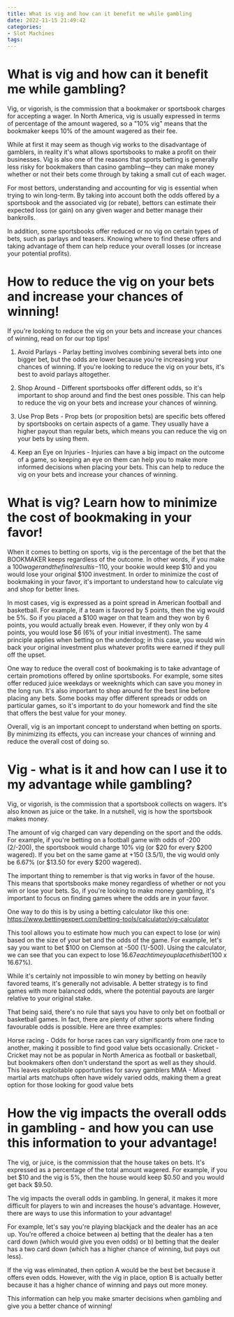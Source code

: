 ```yaml
---
title: What is vig and how can it benefit me while gambling
date: 2022-11-15 21:49:42
categories:
- Slot Machines
tags:
---
```



#  What is vig and how can it benefit me while gambling?

Vig, or vigorish, is the commission that a bookmaker or sportsbook charges for accepting a wager. In North America, vig is usually expressed in terms of percentage of the amount wagered, so a "10% vig" means that the bookmaker keeps 10% of the amount wagered as their fee.

While at first it may seem as though vig works to the disadvantage of gamblers, in reality it's what allows sportsbooks to make a profit on their businesses. Vig is also one of the reasons that sports betting is generally less risky for bookmakers than casino gambling—they can make money whether or not their bets come through by taking a small cut of each wager.

For most bettors, understanding and accounting for vig is essential when trying to win long-term. By taking into account both the odds offered by a sportsbook and the associated vig (or rebate), bettors can estimate their expected loss (or gain) on any given wager and better manage their bankrolls.

In addition, some sportsbooks offer reduced or no vig on certain types of bets, such as parlays and teasers. Knowing where to find these offers and taking advantage of them can help reduce your overall losses (or increase your potential profits).

#  How to reduce the vig on your bets and increase your chances of winning!

If you're looking to reduce the vig on your bets and increase your chances of winning, read on for our top tips!

1. Avoid Parlays - Parlay betting involves combining several bets into one bigger bet, but the odds are lower because you're increasing your chances of winning. If you're looking to reduce the vig on your bets, it's best to avoid parlays altogether.

2. Shop Around - Different sportsbooks offer different odds, so it's important to shop around and find the best ones possible. This can help to reduce the vig on your bets and increase your chances of winning.

3. Use Prop Bets - Prop bets (or proposition bets) are specific bets offered by sportsbooks on certain aspects of a game. They usually have a higher payout than regular bets, which means you can reduce the vig on your bets by using them.

4. Keep an Eye on Injuries - Injuries can have a big impact on the outcome of a game, so keeping an eye on them can help you to make more informed decisions when placing your bets. This can help to reduce the vig on your bets and increase your chances of winning.

#  What is vig? Learn how to minimize the cost of bookmaking in your favor!

When it comes to betting on sports, vig is the percentage of the bet that the BOOKMAKER keeps regardless of the outcome. In other words, if you make a $100 wager and the final result is -$110, your bookie would keep $10 and you would lose your original $100 investment. In order to minimize the cost of bookmaking in your favor, it's important to understand how to calculate vig and shop for better lines.

In most cases, vig is expressed as a point spread in American football and basketball. For example, if a team is favored by 5 points, then the vig would be 5%. So if you placed a $100 wager on that team and they won by 6 points, you would actually break even. However, if they only won by 4 points, you would lose $6 (6% of your initial investment). The same principle applies when betting on the underdog; in this case, you would win back your original investment plus whatever profits were earned if they pull off the upset.

One way to reduce the overall cost of bookmaking is to take advantage of certain promotions offered by online sportsbooks. For example, some sites offer reduced juice weekdays or weeknights which can save you money in the long run. It's also important to shop around for the best line before placing any bets. Some books may offer different spreads or odds on particular games, so it's important to do your homework and find the site that offers the best value for your money.

Overall, vig is an important concept to understand when betting on sports. By minimizing its effects, you can increase your chances of winning and reduce the overall cost of doing so.

#  Vig - what is it and how can I use it to my advantage while gambling?

Vig, or vigorish, is the commission that a sportsbook collects on wagers. It's also known as juice or the take. In a nutshell, vig is how the sportsbook makes money.

The amount of vig charged can vary depending on the sport and the odds. For example, if you're betting on a football game with odds of -200 (2/-200), the sportsbook would charge 10% vig (or $20 for every $200 wagered). If you bet on the same game at +150 (3.5/1), the vig would only be 6.67% (or $13.50 for every $200 wagered).

The important thing to remember is that vig works in favor of the house. This means that sportsbooks make money regardless of whether or not you win or lose your bets. So, if you're looking to make money gambling, it's important to focus on finding games where the odds are in your favor.

One way to do this is by using a betting calculator like this one: https://www.bettingexpert.com/betting-tools/calculator/vig-calculator

This tool allows you to estimate how much you can expect to lose (or win) based on the size of your bet and the odds of the game. For example, let's say you want to bet $100 on Clemson at -500 (1/-500). Using the calculator, we can see that you can expect to lose $16.67 each time you place this bet ($100 x 16.67%).

While it's certainly not impossible to win money by betting on heavily favored teams, it's generally not advisable. A better strategy is to find games with more balanced odds, where the potential payouts are larger relative to your original stake.

That being said, there's no rule that says you have to only bet on football or basketball games. In fact, there are plenty of other sports where finding favourable odds is possible. Here are three examples:

Horse racing - Odds for horse races can vary significantly from one race to another, making it possible to find good value bets occasionally. Cricket - Cricket may not be as popular in North America as football or basketball, but bookmakers often don't understand the sport as well as they should. This leaves exploitable opportunities for savvy gamblers MMA - Mixed martial arts matchups often have widely varied odds, making them a great option for those looking for good value bets

#  How the vig impacts the overall odds in gambling - and how you can use this information to your advantage!

The vig, or juice, is the commission that the house takes on bets. It's expressed as a percentage of the total amount wagered. For example, if you bet $10 and the vig is 5%, then the house would keep $0.50 and you would get back $9.50.

The vig impacts the overall odds in gambling. In general, it makes it more difficult for players to win and increases the house's advantage. However, there are ways to use this information to your advantage!

For example, let's say you're playing blackjack and the dealer has an ace up. You're offered a choice between a) betting that the dealer has a ten card down (which would give you even odds) or b) betting that the dealer has a two card down (which has a higher chance of winning, but pays out less).

If the vig was eliminated, then option A would be the best bet because it offers even odds. However, with the vig in place, option B is actually better because it has a higher chance of winning and pays out more money.

This information can help you make smarter decisions when gambling and give you a better chance of winning!
